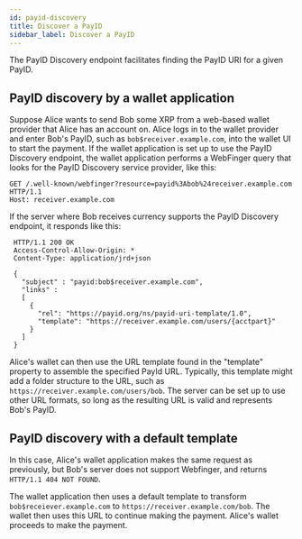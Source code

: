 ```yaml
---
id: payid-discovery
title: Discover a PayID
sidebar_label: Discover a PayID
---
```


The PayID Discovery endpoint facilitates finding the PayID URI for a given PayID.

## PayID discovery by a wallet application

Suppose Alice wants to send Bob some XRP from a web-based wallet provider that Alice has an account on. Alice logs in to the wallet provider and enter Bob's PayID, such as `bob$receiver.example.com`, into the wallet UI to start the payment. If the wallet application is set up to use the PayID Discovery endpoint, the wallet application performs a WebFinger query that looks for the PayID Discovery service provider, like this:

```
GET /.well-known/webfinger?resource=payid%3Abob%24receiver.example.com
HTTP/1.1
Host: receiver.example.com
```

If the server where Bob receives currency supports the PayID Discovery endpoint, it responds like this:

```
 HTTP/1.1 200 OK
 Access-Control-Allow-Origin: *
 Content-Type: application/jrd+json

 {
   "subject" : "payid:bob$receiver.example.com",
   "links" :
   [
     {
       "rel": "https://payid.org/ns/payid-uri-template/1.0",
       "template": "https://receiver.example.com/users/{acctpart}"
     }
   ]
 }
```

Alice's wallet can then use the URL template found in the "template"
property to assemble the specified PayId URL. Typically, this template might add a folder structure to the URL, such as `https://receiver.example.com/users/bob`. The server can be set up to use other URL formats, so long as the resulting URL is valid and represents Bob's PayID.

## PayID discovery with a default template

In this case, Alice's wallet application makes the same request as previously, but Bob's server does not support Webfinger, and returns `HTTP/1.1 404 NOT FOUND`.

The wallet application then uses a default template to transform `bob$receiever.example.com`
to `https://receiver.example.com/bob`. The wallet then uses this URL to continue making the payment. Alice's wallet proceeds to make the payment.
